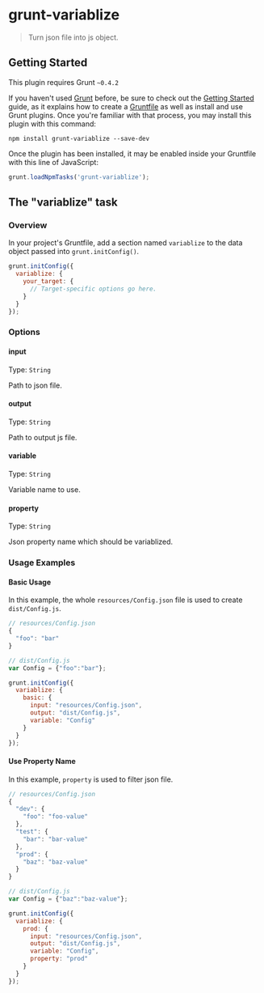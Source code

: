 # grunt-variablize

> Turn json file into js object.

## Getting Started
This plugin requires Grunt `~0.4.2`

If you haven't used [Grunt](http://gruntjs.com/) before, be sure to check out the [Getting Started](http://gruntjs.com/getting-started) guide, as it explains how to create a [Gruntfile](http://gruntjs.com/sample-gruntfile) as well as install and use Grunt plugins. Once you're familiar with that process, you may install this plugin with this command:

```shell
npm install grunt-variablize --save-dev
```

Once the plugin has been installed, it may be enabled inside your Gruntfile with this line of JavaScript:

```js
grunt.loadNpmTasks('grunt-variablize');
```

## The "variablize" task

### Overview
In your project's Gruntfile, add a section named `variablize` to the data object passed into `grunt.initConfig()`.

```js
grunt.initConfig({
  variablize: {
    your_target: {
      // Target-specific options go here.
    }
  }
});
```

### Options

#### input
Type: `String`

Path to json file.

#### output
Type: `String`

Path to output js file.

#### variable
Type: `String`

Variable name to use.

#### property
Type: `String`

Json property name which should be variablized.

### Usage Examples

#### Basic Usage
In this example, the whole `resources/Config.json` file is used to create `dist/Config.js`.

```js
// resources/Config.json
{
  "foo": "bar"
}
```

```js
// dist/Config.js
var Config = {"foo":"bar"};
```

```js
grunt.initConfig({
  variablize: {
    basic: {
      input: "resources/Config.json",
      output: "dist/Config.js",
      variable: "Config"
    }
  }
});
```

#### Use Property Name
In this example, `property` is used to filter json file.

```js
// resources/Config.json
{
  "dev": {
    "foo": "foo-value"
  },
  "test": {
    "bar": "bar-value"
  },
  "prod": {
    "baz": "baz-value"
  }
}
```

```js
// dist/Config.js
var Config = {"baz":"baz-value"};
```

```js
grunt.initConfig({
  variablize: {
    prod: {
      input: "resources/Config.json",
      output: "dist/Config.js",
      variable: "Config",
      property: "prod"
    }
  }
});
```
